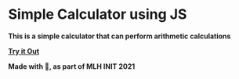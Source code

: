 # Simple Calculator using JS

**This is a simple calculator that can perform arithmetic calculations**

**[Try it Out](https://liri-s29.github.io/calculator-js/)**

**Made with 💖, as part of MLH INIT 2021**

